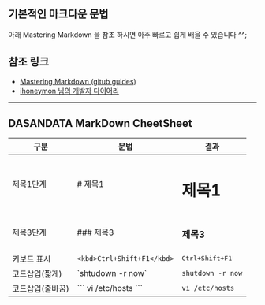 ## 기본적인 마크다운 문법
아래 Mastering Markdown 을 참조 하시면 아주 빠르고 쉽게 배울 수 있습니다 ^^;

## 참조 링크
- [Mastering Markdown (gitub guides)](https://guides.github.com/features/mastering-markdown/)
- [ihoneymon 님의 개발자 다이어리](https://gist.github.com/ihoneymon/9f30a71eb2b920d02cf4fb274d2b194e)

- - -

## DASANDATA MarkDown CheetSheet
|구분|문법|결과|
|---|---|---|
| 제목1단계 | \# 제목1 | <h1> 제목1 </h1> |
| 제목3단계 | \### 제목3 | <h3> 제목3 </h3> |
| 키보드 표시  |`<kbd>Ctrl+Shift+F1</kbd>` | <kbd>Ctrl+Shift+F1</kbd> |
| 코드삽입(짧게)| \`shtudown -r now`      | `shutdown -r now` |
| 코드삽입(줄바꿈)| \``` vi /etc/hosts  ```  | ``` vi /etc/hosts ``` |
